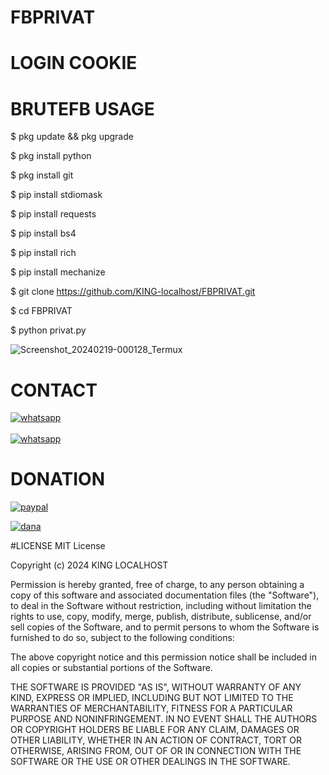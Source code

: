 # FBPRIVAT

# LOGIN COOKIE

# BRUTEFB USAGE

$ pkg update && pkg upgrade

$ pkg install python

$ pkg install git

$ pip install stdiomask

$ pip install requests

$ pip install bs4

$ pip install rich

$ pip install mechanize

$ git clone https://github.com/KING-localhost/FBPRIVAT.git

$ cd FBPRIVAT

$ python privat.py

![Screenshot_20240219-000128_Termux](https://github.com/KING-localhost/BRUTEFB/assets/71694553/9029e1cc-8c65-4778-9896-b326f4f0c952)

# CONTACT
<a href="https://wa.me/6289507540460?text=Hallo"><img title="whatsapp" src="https://img.shields.io/badge/contact me-number-blue?style=for-the-badge&logo=whatsapp"></a>
<br>
<br>
<a href="https://chat.whatsapp.com/Gre5Lefv2aDLwXEfyMUpiu"><img title="whatsapp" src="https://img.shields.io/badge/group-whatsapp-blue?style=for-the-badge&logo=whatsapp"></a>

# DONATION
<a href="https://paypal.me/Hengkara?locale.x=id_ID"><img title="paypal" src="https://img.shields.io/badge/paypal-blue?style=for-the-badge&logo=paypal"></a> 

<a href="https://link.dana.id/minta/2nvc2l345rf"><img title="dana" src="https://img.shields.io/badge/dana-blue?style=for-the-badge&logo=dana"></a> 

#LICENSE
MIT License

Copyright (c) 2024 KING LOCALHOST

Permission is hereby granted, free of charge, to any person obtaining a copy
of this software and associated documentation files (the "Software"), to deal
in the Software without restriction, including without limitation the rights
to use, copy, modify, merge, publish, distribute, sublicense, and/or sell
copies of the Software, and to permit persons to whom the Software is
furnished to do so, subject to the following conditions:

The above copyright notice and this permission notice shall be included in all
copies or substantial portions of the Software.

THE SOFTWARE IS PROVIDED "AS IS", WITHOUT WARRANTY OF ANY KIND, EXPRESS OR
IMPLIED, INCLUDING BUT NOT LIMITED TO THE WARRANTIES OF MERCHANTABILITY,
FITNESS FOR A PARTICULAR PURPOSE AND NONINFRINGEMENT. IN NO EVENT SHALL THE
AUTHORS OR COPYRIGHT HOLDERS BE LIABLE FOR ANY CLAIM, DAMAGES OR OTHER
LIABILITY, WHETHER IN AN ACTION OF CONTRACT, TORT OR OTHERWISE, ARISING FROM,
OUT OF OR IN CONNECTION WITH THE SOFTWARE OR THE USE OR OTHER DEALINGS IN THE
SOFTWARE.
